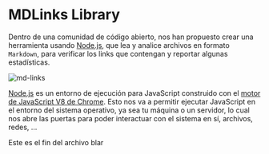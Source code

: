 # MDLinks Library
Dentro de una comunidad de código abierto, nos han propuesto crear una herramienta usando [Node.js](https://nodejs.org/), que lea y analice archivos en formato `Markdown`, para verificar los links que contengan y reportar algunas estadísticas.

![md-links](https://user-images.githubusercontent.com/110297/42118443-b7a5f1f0-7bc8-11e8-96ad-9cc5593715a6.jpg)

[Node.js](https://nodejs.org/es/) es un entorno de ejecución para JavaScript construido con el [motor de JavaScript V8 de Chrome](https://developers.google.com/v8/). Esto nos va a permitir ejecutar JavaScript en el entorno del sistema operativo, ya sea tu máquina o un servidor, lo cual nos abre las puertas para poder
interactuar con el sistema en sí, archivos, redes, ...

Este es el fin del archivo blar
